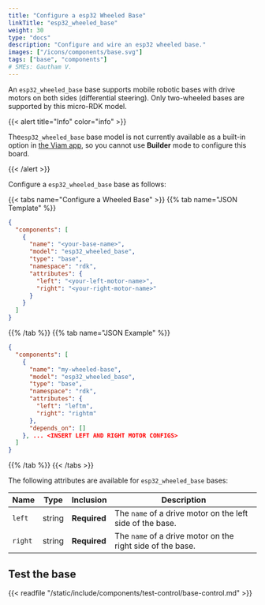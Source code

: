 ```yaml
---
title: "Configure a esp32 Wheeled Base"
linkTitle: "esp32_wheeled_base"
weight: 30
type: "docs"
description: "Configure and wire an esp32 wheeled base."
images: ["/icons/components/base.svg"]
tags: ["base", "components"]
# SMEs: Gautham V.
---
```


An `esp32_wheeled_base` base supports mobile robotic bases with drive motors on both sides (differential steering).
Only two-wheeled bases are supported by this micro-RDK model.

{{< alert title="Info" color="info" >}}

The`esp32_wheeled_base` base model is not currently available as a built-in option in [the Viam app](https://app.viam.com), so you cannot use **Builder** mode to configure this board.

{{< /alert >}}

Configure a `esp32_wheeled_base` base as follows:

{{< tabs name="Configure a Wheeled Base" >}}
{{% tab name="JSON Template" %}}

```json {class="line-numbers linkable-line-numbers"}
{
  "components": [
    {
      "name": "<your-base-name>",
      "model": "esp32_wheeled_base",
      "type": "base",
      "namespace": "rdk",
      "attributes": {
        "left": "<your-left-motor-name>",
        "right": "<your-right-motor-name>"
      }
    }
  ]
}
```

{{% /tab %}}
{{% tab name="JSON Example" %}}

```json {class="line-numbers linkable-line-numbers"}
{
  "components": [
    {
      "name": "my-wheeled-base",
      "model": "esp32_wheeled_base",
      "type": "base",
      "namespace": "rdk",
      "attributes": {
        "left": "leftm",
        "right": "rightm"
      },
      "depends_on": []
    }, ... <INSERT LEFT AND RIGHT MOTOR CONFIGS>
  ]
}
```

{{% /tab %}}
{{< /tabs >}}

The following attributes are available for `esp32_wheeled_base` bases:

<!-- prettier-ignore -->
| Name | Type | Inclusion | Description |
| ---- | ---- | --------- | ----------- |
| `left` | string | **Required** | The `name` of a drive motor on the left side of the base. |
| `right` | string | **Required** | The `name` of a drive motor on the right side of the base. |

## Test the base

{{< readfile "/static/include/components/test-control/base-control.md" >}}
